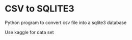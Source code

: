 # CSV to SQLITE3

Python program to convert csv file into a sqlite3 database

Use kaggle for data set
